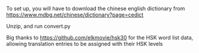To set up, you will have to download the chinese english dictionary from https://www.mdbg.net/chinese/dictionary?page=cedict

Unzip, and run convert.py

Big thanks to https://github.com/elkmovie/hsk30 for the HSK word list data, allowing translation entries to be assigned with their HSK levels